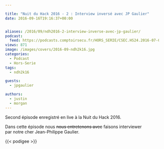 ```yaml
---

title: "Nuit du Hack 2016 - 2 : Interview inversé avec JP Gaulier"
date: 2016-09-16T19:16:37+00:00


aliases: /2016/09/ndh2016-2-interview-inverse-avec-jp-gaulier/
podcast:
  feed: https://podcasts.comptoirsecu.fr/HORS_SERIE/CSEC.HS24.2016-07-02.NDH2k16_Jpgaulier.mp3
views: 871
image: /images/covers/2016-09-ndh2k16.jpg
categories:
  - Podcast
  - Hors-Serie
tags:
  - ndh2k16

guests:
  - jpgaulier

authors:
  - justin
  - morgan
---
```

Second épisode enregistré en live à la Nuit du Hack 2016.

Dans cette épisode nous <del>nous entretenons avec</del> faisons interviewer par notre cher Jean-Philippe Gaulier.

{{< podigee >}}
